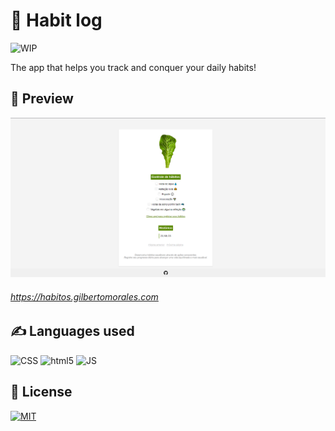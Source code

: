 
# 🥗 Habit log
<p><img src="https://img.shields.io/badge/stability-wip-lightgrey.svg" alt="WIP"></p>
The app that helps you track and conquer your daily habits!

## 🤳 Preview
<p> <img alt="Web" src="https://github.com/eumorales/eumorales/blob/main/preview/habit-log-web.png" /></p>

###### https://habitos.gilbertomorales.com

## ✍ Languages used
<img alt="CSS" src="https://img.shields.io/badge/CSS3-%231572B6.svg?style=flat-square&logo=css3&logoColor=white" /> <img alt="html5" src="https://img.shields.io/badge/-HTML5-E34F26?style=flat-square&logo=html5&logoColor=white" /> <img alt="JS" src="https://img.shields.io/badge/JavaScript-F7DF1E?logo=JavaScript&logoColor=000&style=flat-square" />

## 📄 License
<a href="https://github.com/eumorales/linktree/blob/main/LICENSE" target="_blank"><img alt="MIT" src="https://img.shields.io/badge/license-MIT-blue" />
		



